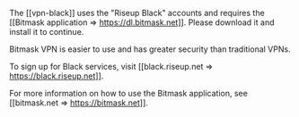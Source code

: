 The [[vpn-black]] uses the "Riseup Black" accounts and requires the [[Bitmask application => https://dl.bitmask.net]]. Please download it and install it to continue.

Bitmask VPN is easier to use and has greater security than traditional VPNs.

To sign up for Black services, visit [[black.riseup.net => https://black.riseup.net]].

For more information on how to use the Bitmask application, see [[bitmask.net => https://bitmask.net]].

